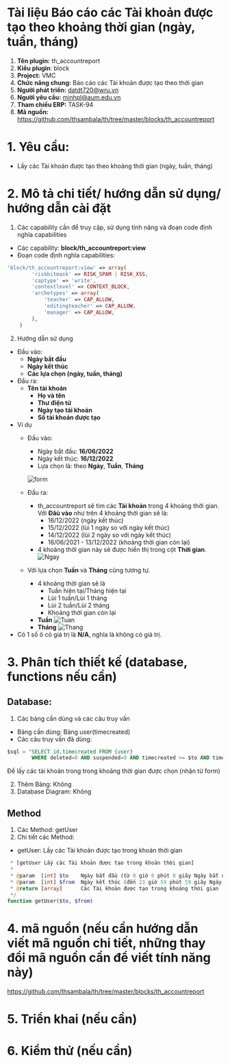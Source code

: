 # Tài liệu Báo cáo các Tài khoản được tạo theo khoảng thời gian (ngày, tuần, tháng)

1. **Tên plugin:** th_accountreport
2. **Kiểu plugin**: block
3. **Project:** VMC
4. **Chức năng chung:** Báo cáo các Tài khoản được tạo theo thời gian
5. **Người phát triển:** datdt720@wru.vn
6. **Người yêu cầu:** minhpl@aum.edu.vn
7. **Tham chiếu ERP:** TASK-94
8. **Mã nguồn:** https://github.com/thsambala/th/tree/master/blocks/th_accountreport
# 1. Yêu cầu:

- Lấy các Tài khoản được tạo theo khoảng thời gian (ngày, tuần, tháng)

# 2. Mô tả chi tiết/ hướng dẫn sử dụng/ hướng dẫn cài đặt
1. Các capability cần để truy cập, sử dụng tính năng và đoạn code định nghĩa capabilities
- Các capability: **block/th_accountreport:view**
- Đoạn code định nghĩa capabilities:
```php
'block/th_accountreport:view' => array(
		'riskbitmask' => RISK_SPAM | RISK_XSS,
		'captype' => 'write',
		'contextlevel' => CONTEXT_BLOCK,
		'archetypes' => array(
			'teacher' => CAP_ALLOW,
			'editingteacher' => CAP_ALLOW,
			'manager' => CAP_ALLOW,
		),
	)
```
2. Hướng dẫn sử dụng
- Đầu vào: 
    - **Ngày bắt đầu**
    - **Ngày kết thúc**
    - **Các lựa chọn (ngày, tuần, tháng)**
- Đầu ra:
    - **Tên tài khoản**
        - **Họ và tên**
        - **Thư điện tử**
        - **Ngày tạo tài khoản**
        - **Số tài khoản được tạo**
- Ví dụ
    - Đầu vào:
        - Ngày bắt đầu: **16/06/2022**
        - Ngày kết thúc: **16/12/2022**
        - Lựa chọn là: theo **Ngày**, **Tuần**, **Tháng**

        ![form](https://user-images.githubusercontent.com/66956549/208022081-fee759fe-0dc7-4d5c-a8c8-39a2b9d0de45.png)
    - Đầu ra:
        - th_accountreport sẽ tìm các **Tài khoản** trong 4 khoảng thời gian. Với **Đâù vào** như trên 4 khoảng thời gian sẽ là:
            - 16/12/2022 (ngày kết thúc)
            - 15/12/2022 (lùi 1 ngày so với ngày kết thúc)
            - 14/12/2022 (lùi 2 ngày so với ngày kết thúc)
            - 16/06/2021 - 13/12/2022 (khoảng thời gian còn lại)
        - 4 khoảng thời gian này sẽ được hiển thị trong cột **Thời gian**.
        ![Ngay](https://user-images.githubusercontent.com/66956549/208021542-29d282c5-0c45-4de4-ab89-45662b6594e5.png)
    
    - Với lựa chọn **Tuần** và **Tháng** cũng tương tự.
        - 4 khoảng thời gian sẽ là
            - Tuần hiện tại/Tháng hiện tại
            - Lùi 1 tuần/Lùi 1 tháng
            - Lùi 2 tuần/Lùi 2 tháng
            - Khoảng thời gian còn lại
        - **Tuần**
            ![Tuan](https://user-images.githubusercontent.com/66956549/208021656-5331524d-dcb5-4102-9a62-2a1db2bc6457.png)
        - **Tháng**
            ![Thang](https://user-images.githubusercontent.com/66956549/208021902-82b1c623-fb04-40b3-8862-ee6561e21c7a.png)
- Có 1 số ô có giá trị là **N/A**, nghĩa là không có giá trị.

# 3. Phân tích thiết kế (database, functions nếu cần)

## Database:

1. Các bảng cần dùng và các câu truy vấn
- Bảng cần dùng: Bảng user(timecreated)
- Các câu truy vấn đã dùng:

```sql
$sql = "SELECT id,timecreated FROM {user}
		WHERE deleted=0 AND suspended=0 AND timecreated >= $to AND timecreated < $from order by id DESC";
```
Để lấy các tài khoản trong trong khoảng thời gian được chọn (nhận từ form)

2. Thêm Bảng: Không
3. Database Diagram: Không

## Method
1. Các Method: getUser
2. Chi tiết các Method:
- getUser: Lấy các Tài khoản được tạo trong khoản thời gian
```php  /**
 * [getUser Lấy các Tài khoản được tạo trong khoản thời gian] 
 *
 * @param  [int] $to	Ngày bắt đầu (từ 0 giờ 0 phút 0 giây Ngày bắt đầu)
 * @param  [int] $from	Ngày kết thúc (đến 23 giờ 59 phút 59 giây Ngày kết thúc)
 * @return [array]		Các Tài khoản được tạo trong khoảng thời gian
 */
function getUser($to, $from)
```
# 4. mã nguồn (nếu cần hướng dẫn viết mã nguồn chi tiết, những thay đổi mã nguồn cần để viết tính năng này)

https://github.com/thsambala/th/tree/master/blocks/th_accountreport

# 5. Triển khai (nếu cần)

# 6. Kiểm thử (nếu cần)

